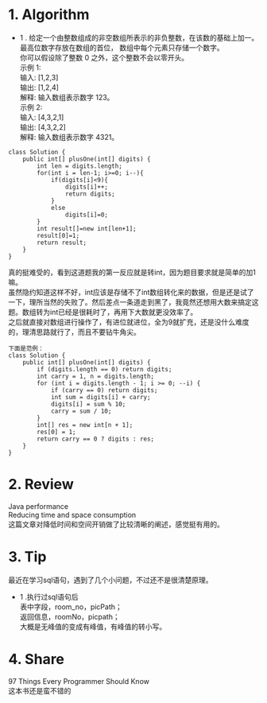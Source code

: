 # 1. Algorithm

- 1 . 
给定一个由整数组成的非空数组所表示的非负整数，在该数的基础上加一。  
最高位数字存放在数组的首位， 数组中每个元素只存储一个数字。  
你可以假设除了整数 0 之外，这个整数不会以零开头。  
示例 1:  
输入: [1,2,3]  
输出: [1,2,4]  
解释: 输入数组表示数字 123。  
示例 2:  
输入: [4,3,2,1]  
输出: [4,3,2,2]  
解释: 输入数组表示数字 4321。  

```
class Solution {  
    public int[] plusOne(int[] digits) {  
        int len = digits.length;  
        for(int i = len-1; i>=0; i--){  
            if(digits[i]<9){  
                digits[i]++;  
                return digits;  
            }  
            else  
                digits[i]=0;  
        }  
        int result[]=new int[len+1];  
        result[0]=1;  
        return result;  
    }  
}  
```
真的挺难受的，看到这道题我的第一反应就是转int，因为题目要求就是简单的加1嘛。  
虽然隐约知道这样不好，int应该是存储不了int数组转化来的数据，但是还是试了一下，理所当然的失败了。然后差点一条道走到黑了，我竟然还想用大数来搞定这题。数组转为int已经是很耗时了，再用下大数就更没效率了。  
之后就直接对数组进行操作了，有进位就进位，全为9就扩充，还是没什么难度的，理清思路就行了，而且不要钻牛角尖。  

```
下面是范例：
class Solution {  
    public int[] plusOne(int[] digits) {  
        if (digits.length == 0) return digits;  
        int carry = 1, n = digits.length;  
        for (int i = digits.length - 1; i >= 0; --i) {  
            if (carry == 0) return digits;  
            int sum = digits[i] + carry;  
            digits[i] = sum % 10;  
            carry = sum / 10;  
        }  
        int[] res = new int[n + 1];  
        res[0] = 1;  
        return carry == 0 ? digits : res;  
    }  
}
```
# 2. Review
Java performance  
Reducing time and space consumption  
这篇文章对降低时间和空间开销做了比较清晰的阐述，感觉挺有用的。  
# 3. Tip
最近在学习sql语句，遇到了几个小问题，不过还不是很清楚原理。    
- 1 .执行过sql语句后  
表中字段，room_no，picPath；  
返回信息，roomNo，picpath；  
大概是无峰值的变成有峰值，有峰值的转小写。  
# 4. Share
97 Things Every Programmer Should Know  
这本书还是蛮不错的
